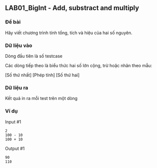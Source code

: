 ## LAB01_BigInt - Add, substract and multiply

### Đề bài

Hãy viết chương trình tính tổng, tích và hiệu của hai số nguyên.
### Dữ liệu vào

Dòng đầu tiên là số testcase

Các dòng tiếp theo là biểu thức hai số lớn cộng, trừ hoặc nhân theo mẫu:

[Số thứ nhất] [Phép tính] [Số thứ hai]

### Dữ liệu ra

Kết quả in ra mỗi test trên một dòng

### Ví dụ

Input #1 
```
2
100 - 10
100 + 10
```

Output #1 
```
90
110
```
